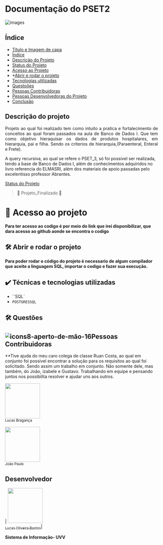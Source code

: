  # Documentação do PSET2

![images](https://user-images.githubusercontent.com/100005108/167700306-6e31f8e0-5467-426f-85bf-4e1a4b1e05bb.png)



## Índice 

* [Título e Imagem de capa](#Título-e-Imagem-de-capa)
* [Índice](#índice)
* [Descrição do Projeto](#descrição-do-projeto)
* [Status do Projeto](#status-do-Projeto)
* [Acesso ao Projeto](#acesso-ao-projeto)
* *[Abrir e rodar o projeto](#abri-e-rodar)
* [Tecnologias utilizadas](#tecnologias-utilizadas)
* [Questoões](#questões)
* [Pessoas Contribuidoras](#pessoas-contribuidoras)
* [Pessoas Desenvolvedoras do Projeto](#pessoas-desenvolvedoras)
* [Conclusão](#conclusão)


## Descrição do projeto 

<p align="justify">
 Projeto ao qual foi realizado tem como intuito a pratica e fortalecimento de conceitos ao qual foram passados na aula de Banco de Dados I. Que tem como objetivo hieraquisar os dados de produtos hospitalares, em hierarquia, pai e filha. Sendo os criterios de hierarquia,(Paraenteral, Enteral e Frete).

A query recursiva, ao qual se refere o PSET_3, só foi possivel ser realizada, tendo a base de Banco de Dados I, além de conhecimentos adquiridos
no livro referencia do ELMASRI, além dos materiais de apoio passadas pelo excelentisso professor Abrantes.

[Status do Projeto](http://img.shields.io/static/v1?label=STATUS&message=EM%20DESENVOLVIMENTO&color=GREEN&style=for-the-badge)

> :construction: Projeto_Finalizado :construction:
  
# 📁 Acesso ao projeto


**Para ter acesso ao codigo é por meio do link que irei disponibilizar, que dara acesso ao github aonde se encontra o codigo**

## 🛠️ Abrir e rodar o projeto

**Para poder rodar o código do projeto é necessario de algum compilador que aceite a linguagem SQL,
importar o codigo e fazer sua execução.**

 ## ✔️ Técnicas e tecnologias utilizadas

- ``SQL`
- ``POSTGRESSQL``

 ## 🛠️ Questões
    
  
## ![icons8-aperto-de-mão-16](https://user-images.githubusercontent.com/100005108/167706807-57f8ecea-fbc7-4830-a686-4c48cb351126.png)Pessoas Contribuidoras
  **Tive ajuda do meu caro colega de classe Ruan Costa, ao qual em conjunto foi possivel encontrar a solução para os requisitos ao qual foi solicitado. Sendo assim um trabalho em conjunto. Não somente dele, mas também, do João, izabele e Gustavo. Trabalhando em equipe e pensando juntos nos possibilita resolver e ajudar uns aos outros.
<p>
 <img src="https://user-images.githubusercontent.com/100005108/167714551-1689e54e-3301-4d9a-bf0a-05c6d5359cb8.jpg" width=115><br><sub>Lucas Bragança</sub>
  </p>
  <p>
 <img src="https://user-images.githubusercontent.com/100005108/167713528-c9cbfca4-3848-4bca-bc4e-e36baf8707bc.jpg" width=115><br><sub>João Paulo</sub>
   </p>

## Desenvolvedor
| [<img src="https://user-images.githubusercontent.com/100005108/167707397-27bc25bd-fda2-4044-a5d2-ccf37422040b.jpg" width=115><br><sub>Lucas Oliveira Bastos</sub>](https://github.com/Lucas-dev98)|

**Sistema de Informação- UVV**
